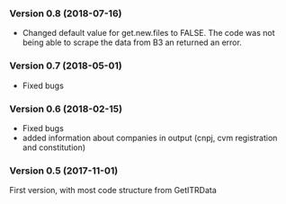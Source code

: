 ### Version 0.8 (2018-07-16)

- Changed default value for get.new.files to FALSE. The code was not being able to scrape the data from B3 an returned an error. 

### Version 0.7 (2018-05-01)

- Fixed bugs

### Version 0.6 (2018-02-15)

- Fixed bugs
- added information about companies in output (cnpj, cvm registration and constitution)

### Version 0.5 (2017-11-01)

First version, with most code structure from GetITRData

